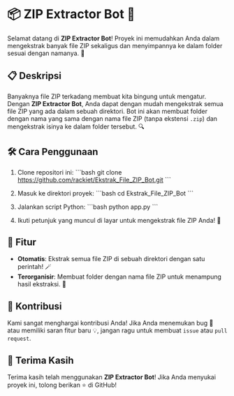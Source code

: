 # 📦 ZIP Extractor Bot 🤖

Selamat datang di **ZIP Extractor Bot**! Proyek ini memudahkan Anda dalam mengekstrak banyak file ZIP sekaligus dan menyimpannya ke dalam folder sesuai dengan namanya. 🚀

## 📋 Deskripsi

Banyaknya file ZIP terkadang membuat kita bingung untuk mengatur. Dengan **ZIP Extractor Bot**, Anda dapat dengan mudah mengekstrak semua file ZIP yang ada dalam sebuah direktori. Bot ini akan membuat folder dengan nama yang sama dengan nama file ZIP (tanpa ekstensi `.zip`) dan mengekstrak isinya ke dalam folder tersebut. 🔍

## 🛠 Cara Penggunaan

1. Clone repositori ini:
\`\`\`bash
git clone https://github.com/rackiet/Ekstrak_File_ZIP_Bot.git
\`\`\`

2. Masuk ke direktori proyek:
\`\`\`bash
cd Ekstrak_File_ZIP_Bot
\`\`\`

3. Jalankan script Python:
\`\`\`bash
python app.py
\`\`\`

4. Ikuti petunjuk yang muncul di layar untuk mengekstrak file ZIP Anda! 🎉

## 🌟 Fitur

- **Otomatis**: Ekstrak semua file ZIP di sebuah direktori dengan satu perintah! 🪄
- **Terorganisir**: Membuat folder dengan nama file ZIP untuk menampung hasil ekstraksi. 📂

## 🤝 Kontribusi

Kami sangat menghargai kontribusi Anda! Jika Anda menemukan bug 🐞 atau memiliki saran fitur baru 💡, jangan ragu untuk membuat `issue` atau `pull request`.

## 🙏 Terima Kasih

Terima kasih telah menggunakan **ZIP Extractor Bot**! Jika Anda menyukai proyek ini, tolong berikan ⭐️ di GitHub!

